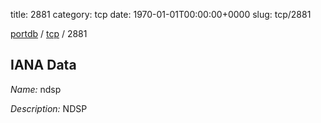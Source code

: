 title: 2881
category: tcp
date: 1970-01-01T00:00:00+0000
slug: tcp/2881

[portdb](/) / [tcp](/category/tcp.html) / 2881


## IANA Data

_Name:_ ndsp

_Description:_ NDSP

